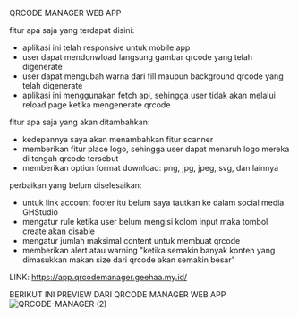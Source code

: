 QRCODE MANAGER WEB APP

fitur apa saja yang terdapat disini:

- aplikasi ini telah responsive untuk mobile app
- user dapat mendonwload langsung gambar qrcode yang telah digenerate
- user dapat mengubah warna dari fill maupun background qrcode yang telah digenerate
- aplikasi ini menggunakan fetch api, sehingga user tidak akan melalui reload page ketika mengenerate qrcode

fitur apa saja yang akan ditambahkan:

- kedepannya saya akan menambahkan fitur scanner
- memberikan fitur place logo, sehingga user dapat menaruh logo mereka di tengah qrcode tersebut
- memberikan option format download: png, jpg, jpeg, svg, dan lainnya

perbaikan yang belum diselesaikan:

- untuk link account footer itu belum saya tautkan ke dalam social media GHStudio
- mengatur rule ketika user belum mengisi kolom input maka tombol create akan disable
- mengatur jumlah maksimal content untuk membuat qrcode
- memberikan alert atau warning "ketika semakin banyak konten yang dimasukkan makan size dari qrcode akan semakin besar"

LINK: https://app.qrcodemanager.geehaa.my.id/

BERIKUT INI PREVIEW DARI QRCODE MANAGER WEB APP
![QRCODE-MANAGER (2)](https://github.com/geehaa69/qrcodemanager-webapp/assets/101494015/d07ee6f6-3218-4562-8bcf-7c6ae4bed6e2)

